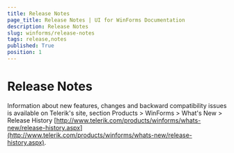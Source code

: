```yaml
---
title: Release Notes
page_title: Release Notes | UI for WinForms Documentation
description: Release Notes
slug: winforms/release-notes
tags: release,notes
published: True
position: 1
---
```


# Release Notes

Information about new features, changes and backward compatibility issues is available on Telerik's site, section Products > WinForms > What's New > Release History [http://www.telerik.com/products/winforms/whats-new/release-history.aspx](http://www.telerik.com/products/winforms/whats-new/release-history.aspx).
        
